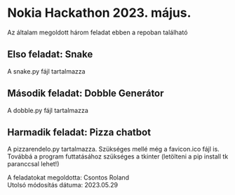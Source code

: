 # Nokia Hackathon 2023. május.
Az általam megoldott három feladat ebben a repoban található

## Elso feladat: Snake
A snake.py fájl tartalmazza

## Második feladat: Dobble Generátor
A dobble.py fájl tartalmazza

## Harmadik feladat: Pizza chatbot
A pizzarendelo.py tartalmazza. Szükséges mellé még a favicon.ico fájl is.
Továbbá a program futtatásához szükséges a tkinter (letölteni a pip install tk paranccsal lehet!)

A feladatokat megoldotta: Csontos Roland<br>
Utolsó módosítás dátuma: 2023.05.29
